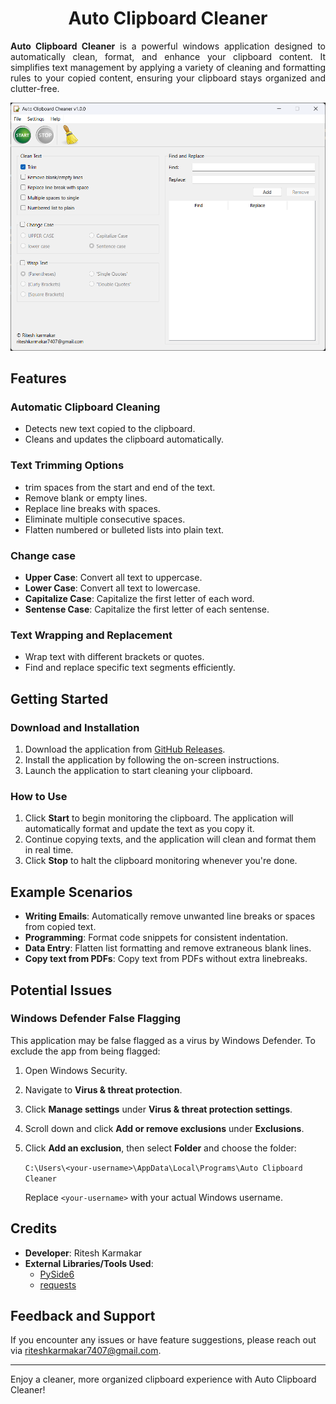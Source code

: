 <div align="center">
  <h1>Auto Clipboard Cleaner</h1>

  <p align="justify">
    <b> Auto Clipboard Cleaner</b> is a powerful windows application designed to automatically clean, format, and enhance your clipboard content. It simplifies text management by applying a variety of cleaning and formatting rules to your copied content, ensuring your clipboard stays organized and clutter-free.
  </p>

  <picture>
    <img src=".github/images/main_window.png">
  </picture>
</div>


## Features

### **Automatic Clipboard Cleaning**
- Detects new text copied to the clipboard.
- Cleans and updates the clipboard automatically.

### **Text Trimming Options**
- trim spaces from the start and end of the text.
- Remove blank or empty lines.
- Replace line breaks with spaces.
- Eliminate multiple consecutive spaces.
- Flatten numbered or bulleted lists into plain text.

### **Change case**
  - **Upper Case**: Convert all text to uppercase.
  - **Lower Case**: Convert all text to lowercase.
  - **Capitalize Case**: Capitalize the first letter of each word.
  - **Sentense Case**: Capitalize the first letter of each sentense.

### **Text Wrapping and Replacement**
- Wrap text with different brackets or quotes.
- Find and replace specific text segments efficiently.

## Getting Started

### **Download and Installation**
1. Download the application from [GitHub Releases](https://github.com/riteshkarmakar/auto-clipboard-cleaner/releases).
2. Install the application by following the on-screen instructions.
3. Launch the application to start cleaning your clipboard.

### **How to Use**
1. Click **Start** to begin monitoring the clipboard. The application will automatically format and update the text as you copy it.
2. Continue copying texts, and the application will clean and format them in real time.
3. Click **Stop** to halt the clipboard monitoring whenever you're done.

## Example Scenarios
- **Writing Emails**: Automatically remove unwanted line breaks or spaces from copied text.
- **Programming**: Format code snippets for consistent indentation.
- **Data Entry**: Flatten list formatting and remove extraneous blank lines.
- **Copy text from PDFs**: Copy text from PDFs without extra linebreaks.

## Potential Issues

### Windows Defender False Flagging
This application may be false flagged as a virus by Windows Defender. To exclude the app from being flagged:

1. Open Windows Security.
2. Navigate to **Virus & threat protection**.
3. Click **Manage settings** under **Virus & threat protection settings**.
4. Scroll down and click **Add or remove exclusions** under **Exclusions**.
5. Click **Add an exclusion**, then select **Folder** and choose the folder:

   `C:\Users\<your-username>\AppData\Local\Programs\Auto Clipboard Cleaner`

   Replace `<your-username>` with your actual Windows username.

## Credits
- **Developer**: Ritesh Karmakar
- **External Libraries/Tools Used**:
  - [PySide6](https://pypi.org/project/PySide6/)
  - [requests](https://pypi.org/project/requests/)

## Feedback and Support
If you encounter any issues or have feature suggestions, please reach out via riteshkarmakar7407@gmail.com.

---

Enjoy a cleaner, more organized clipboard experience with Auto Clipboard Cleaner!


